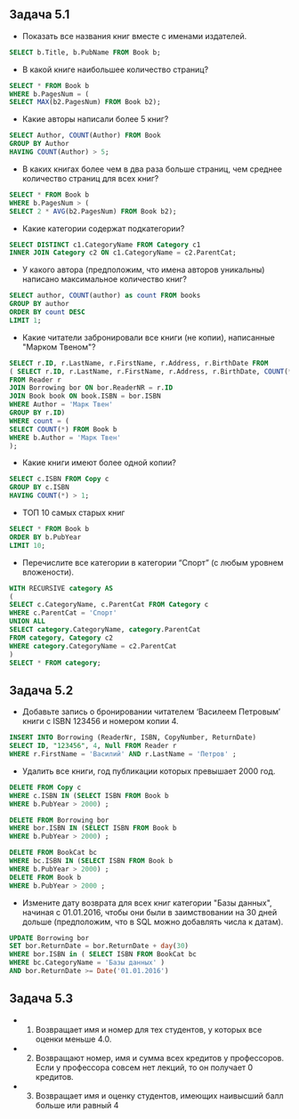 ## Задача 5.1

* Показать все названия книг вместе с именами издателей.

```sql
SELECT b.Title, b.PubName FROM Book b;
```

* В какой книге наибольшее количество страниц?

```sql
SELECT * FROM Book b
WHERE b.PagesNum = (
SELECT MAX(b2.PagesNum) FROM Book b2);
```

* Какие авторы написали более 5 книг?

```sql
SELECT Author, COUNT(Author) FROM Book
GROUP BY Author
HAVING COUNT(Author) > 5;
```

* В каких книгах более чем в два раза больше страниц, чем среднее количество страниц для всех книг?

```sql
SELECT * FROM Book b
WHERE b.PagesNum > (
SELECT 2 * AVG(b2.PagesNum) FROM Book b2);
```

* Какие категории содержат подкатегории?

```sql
SELECT DISTINCT c1.CategoryName FROM Category c1
INNER JOIN Category c2 ON c1.CategoryName = c2.ParentCat;
```

* У какого автора (предположим, что имена авторов уникальны) написано максимальное количество книг?

```sql
SELECT author, COUNT(author) as count FROM books
GROUP BY author
ORDER BY count DESC
LIMIT 1;
```

* Какие читатели забронировали все книги (не копии), написанные "Марком Твеном"?

```sql
SELECT r.ID, r.LastName, r.FirstName, r.Address, r.BirthDate FROM
( SELECT r.ID, r.LastName, r.FirstName, r.Address, r.BirthDate, COUNT(*) as count
FROM Reader r
JOIN Borrowing bor ON bor.ReaderNR = r.ID
JOIN Book book ON book.ISBN = bor.ISBN
WHERE Author = 'Марк Твен'
GROUP BY r.ID)
WHERE count = (
SELECT COUNT(*) FROM Book b
WHERE b.Author = 'Марк Твен'
);
```

* Какие книги имеют более одной копии?

```sql
SELECT c.ISBN FROM Copy c
GROUP BY c.ISBN
HAVING COUNT(*) > 1;
```

* ТОП 10 самых старых книг

```sql
SELECT * FROM Book b
ORDER BY b.PubYear
LIMIT 10;
```

* Перечислите все категории в категории “Спорт” (с любым уровнем вложености).

```sql
WITH RECURSIVE category AS
(
SELECT c.CategoryName, c.ParentCat FROM Category c
WHERE c.ParentCat = 'Спорт'
UNION ALL
SELECT category.CategoryName, category.ParentCat
FROM category, Category c2
WHERE category.CategoryName = c2.ParentCat
)
SELECT * FROM category;
```

## Задача 5.2

* Добавьте запись о бронировании читателем ‘Василеем Петровым’ книги с ISBN 123456 и номером копии 4.

```sql
INSERT INTO Borrowing (ReaderNr, ISBN, CopyNumber, ReturnDate)
SELECT ID, "123456", 4, Null FROM Reader r
WHERE r.FirstName = 'Василий' AND r.LastName = 'Петров' ;
```

* Удалить все книги, год публикации которых превышает 2000 год.

```sql
DELETE FROM Copy c
WHERE c.ISBN IN (SELECT ISBN FROM Book b
WHERE b.PubYear > 2000) ;

DELETE FROM Borrowing bor
WHERE bor.ISBN IN (SELECT ISBN FROM Book b
WHERE b.PubYear > 2000) ;

DELETE FROM BookCat bc
WHERE bc.ISBN IN (SELECT ISBN FROM Book b
WHERE b.PubYear > 2000) ;
DELETE FROM Book b
WHERE b.PubYear > 2000 ;
```

* Измените дату возврата для всех книг категории "Базы данных", начиная с 01.01.2016, чтобы они были в заимствовании на 30 дней дольше (предположим, что в SQL можно добавлять числа к датам).

```sql
UPDATE Borrowing bor
SET bor.ReturnDate = bor.ReturnDate + day(30)
WHERE bor.ISBN in ( SELECT ISBN FROM BookCat bc
WHERE bc.CategoryName = 'Базы данных' )
AND bor.ReturnDate >= Date('01.01.2016')
```

## Задача 5.3

* 1. Возвращает имя и номер для тех студентов, у которых все оценки меньше 4.0.

* 2. Возвращают номер, имя и сумма всех кредитов у профессоров. Если у профессора совсем нет лекций, то он получает 0 кредитов.

* 3. Возвращает имя и оценку студентов, имеющих наивысший балл больше или равный 4